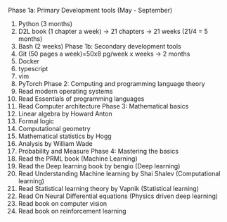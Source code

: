 Phase 1a: Primary Development tools (May - September)
1. Python (3 months)
2. D2L book (1 chapter a week) -> 21 chapters -> 21 weeks (21/4 = 5 months)
3. Bash (2 weeks)
Phase 1b: Secondary development tools
4. Git (50 pages a week)=50x8 pg/week x weeks -> 2 months
5. Docker
6. typescript
7. vim
8. PyTorch
Phase 2: Computing and programming language theory
9. Read modern operating systems
10. Read Essentials of programming languages
11. Read Computer architecture
Phase 3: Mathematical basics
12. Linear algebra by Howard Anton
13. Formal logic
14. Computational geometry
15. Mathematical statistics by Hogg
16. Analysis by William Wade
17. Probability and Measure
Phase 4: Mastering the basics
18. Read the PRML book (Machine Learning)
19. Read the Deep learning book by bengio (Deep learning)
20. Read Understanding Machine learning by Shai Shalev (Computational learning)
21. Read Statistical learning theory by Vapnik (Statistical learning)
22. Read On Neural Differential equations (Physics driven deep learning)
23. Read book on computer vision 
24. Read book on reinforcement learning